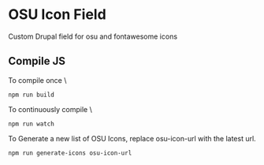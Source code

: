 # OSU Icon Field

Custom Drupal field for osu and fontawesome icons

## Compile JS

To compile once \

```shell
npm run build
```

To continuously compile \

```shell
npm run watch
```

To Generate a new list of OSU Icons, replace osu-icon-url with the latest url.

```shell
npm run generate-icons osu-icon-url
```

